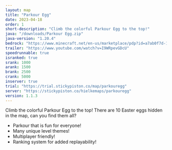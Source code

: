 ```yaml
---
layout: map
title: "Parkour Egg"
date: 2023-04-18
order: 1
short-description: "Climb the colorful Parkour Egg to the top!"
java: "/downloads/Parkour Egg.zip"
java-version: "1.20.4"
bedrock: "https://www.minecraft.net/en-us/marketplace/pdp?id=a7ab0f7d-1a45-4262-9a3f-e627efc779c1"
trailer: "https://www.youtube.com/watch?v=I9WRpevGDcU"
speedrunnable: true
isranked: true
srank: 1000
arank: 1500
brank: 2500
crank: 5000
inserver: true
trial: "https://trial.stickypiston.co/map/parkouregg"
server: "https://stickypiston.co/hielkemaps/parkouregg"
version: 1.1.3
---
```


Climb the colorful Parkour Egg to the top!
There are 10 Easter eggs hidden in the map, can you find them all?

- Parkour that is fun for everyone!
- Many unique level themes!
- Multiplayer friendly!
- Ranking system for added replayability!
